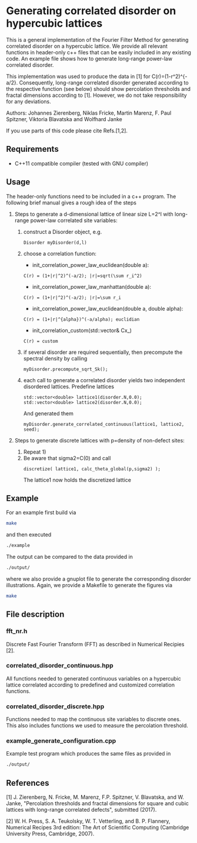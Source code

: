 # Generating correlated disorder on hypercubic lattices
 
This is a general implementation of the Fourier Filter Method for generating
correlated disorder on a hypercubic lattice. We provide all relevant functions
in header-only c++ files that can be easily included in any existing code. An
example file shows how to generate long-range power-law correlated disorder. 

This implementation was used to produce the data in [1] for C(r)=(1-r^2)^{-a/2}.
Consequently, long-range correlated disorder generated according to the
respective function (see below) should show percolation thresholds and fractal
dimensions according to [1]. However, we do not take responsibility for any
deviations.

Authors: Johannes Zierenberg, Niklas Fricke, Martin Marenz, F. Paul Spitzner,
Viktoria Blavatska and Wolfhard Janke

If you use parts of this code please cite Refs.[1,2].

## Requirements
- C++11 compatible compiler (tested with GNU compiler)

## Usage

The header-only functions need to be included in a c++ program. The following
brief manual gives a rough idea of the steps 

1.  Steps to generate a d-dimensional lattice of linear size L=2^l with
    long-range power-law correlated site variables:

    1. construct a Disorder object, e.g.
        ```
        Disorder myDisorder(d,l)  
        ```

    1. choose a correlation function:
        * init_correlation_power_law_euclidean(double a): 
        ```
        C(r) = (1+|r|^2)^(-a/2); |r|=sqrt(\sum r_i^2)
        ```
        * init_correlation_power_law_manhattan(double a): 
        ```
        C(r) = (1+|r|^2)^(-a/2); |r|=\sum r_i          
        ```
        * init_correlation_power_law_euclidean(double a, double alpha):
        ```
        C(r) = (1+|r|^{alpha})^(-a/alpha); euclidian 
        ```
        * init_correlation_custom(std::vector<double>& Cx_)
        ```
        C(r) = custom
        ```
    1. if several disorder are required sequentially, then precompute the
         spectral density by calling 
         ```code
         myDisorder.precompute_sqrt_Sk();
         ```
         
    1. each call to generate a correlated disorder yields two independent
       disordered lattices.  Predefine lattices
         ```
         std::vector<double> lattice1(disorder.N,0.0);
         std::vector<double> lattice2(disorder.N,0.0);
         ```
         And generated them
         ```
         myDisorder.generate_correlated_continuous(lattice1, lattice2, seed);
         ```

1.  Steps to generate discrete lattices with p=density of non-defect sites:
    1. Repeat 1)
    1. Be aware that sigma2=C(0) and call
         ```
         discretize( lattice1, calc_theta_global(p,sigma2) );
         ```
         The lattice1 now holds the discretized lattice

## Example

For an example first build via
```bash
make
```
and then executed
```bash
./example
```
The output can be compared to the data provided in 
```bash
./output/
```
where we also provide a gnuplot file to generate the corresponding disorder
illustrations. Again, we provide a Makefile to generate the figures via
```bash
make
```

## File description

### fft_nr.h
Discrete Fast Fourier Transform (FFT) as described in  Numerical Recipies [2].

### correlated_disorder_continuous.hpp
All functions needed to generated continuous variables on a hypercubic lattice
correlated according to predefined and customized correlation functions.

### correlated_disorder_discrete.hpp
Functions needed to map the continuous site variables to discrete ones. This also
includes functions we used to measure the percolation threshold.

### example_generate_configuration.cpp
Example test program which produces the same files as provided in 
```bash
./output/
```

## References
[1] J. Zierenberg, N. Fricke, M. Marenz, F.P. Spitzner, V. Blavatska, and W. Janke,
    "Percolation thresholds and fractal dimensions for square and cubic lattices
    with long-range correlated defects",
    submitted (2017).
    
[2] W. H. Press, S. A. Teukolsky, W. T. Vetterling, and B. P.  Flannery,
    Numerical Recipes 3rd edition: The Art of Scientific Computing 
    (Cambridge University Press, Cambridge, 2007).
